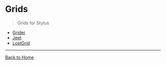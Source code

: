 # Grids

> Grids for Stylus 

- [Grider](http://diogomoretti.github.io/grider)
- [Jeet](http://jeet.gs)
- [LostGrid](https://github.com/peterramsing/lost)

---
[Back to Home](/awesome-stylus)
